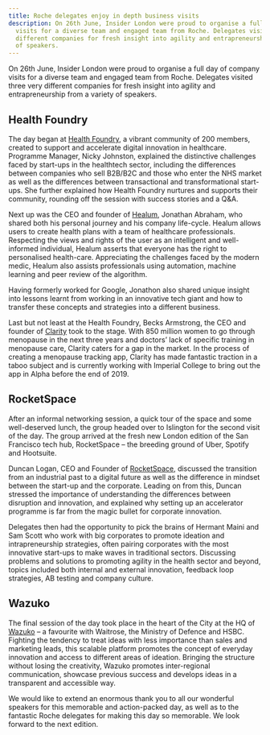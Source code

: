 ```yaml
---
title: Roche delegates enjoy in depth business visits
description: On 26th June, Insider London were proud to organise a full day of company
  visits for a diverse team and engaged team from Roche. Delegates visited three very
  different companies for fresh insight into agility and entrapreneurship from a variety
  of speakers.
---
```


On 26th June, Insider London were proud to organise a full day of company visits for a diverse team and engaged team from Roche. Delegates visited three very different companies for fresh insight into agility and entrapreneurship from a variety of speakers.
## Health Foundry
The day began at [Health Foundry](http://www.healthfoundry.org/), a vibrant community of 200 members, created to support and accelerate digital innovation in healthcare. Programme Manager, Nicky Johnston, explained the distinctive challenges faced by start-ups in the healthtech sector, including the differences between companies who sell B2B/B2C and those who enter the NHS market as well as the differences between transactional and transformational start-ups. She further explained how Health Foundry nurtures and supports their community, rounding off the session with success stories and a Q&A.

Next up was the CEO and founder of [Healum](https://www.healum.com/), Jonathan Abraham, who shared both his personal journey and his company life-cycle. Healum allows users to create health plans with a team of healthcare professionals. Respecting the views and rights of the user as an intelligent and well-informed individual, Healum asserts that everyone has the right to personalised health-care. Appreciating the challenges faced by the modern medic, Healum also assists professionals using automation, machine learning and peer review of the algorithm.

Having formerly worked for Google, Jonathon also shared unique insight into lessons learnt from working in an innovative tech giant and how to transfer these concepts and strategies into a different business.

Last but not least at the Health Foundry, Becks Armstrong, the CEO and founder of [Clarity](https://clarity.app/) took to the stage. With 850 million women to go through menopause in the next three years and doctors’ lack of specific training in menopause care, Clarity caters for a gap in the market. In the process of creating a menopause tracking app, Clarity has made fantastic traction in a taboo subject and is currently working with Imperial College to bring out the app in Alpha before the end of 2019.
## RocketSpace
After an informal networking session, a quick tour of the space and some well-deserved lunch, the group headed over to Islington for the second visit of the day. The group arrived at the fresh new London edition of the San Francisco tech hub, RocketSpace – the breeding ground of Uber, Spotify and Hootsuite.
 
Duncan Logan, CEO and Founder of [RocketSpace](https://www.rocketspace.com/tech-campus/london ), discussed the transition from an industrial past to a digital future as well as the difference in mindset between the start-up and the corporate. Leading on from this, Duncan stressed the importance of understanding the differences between disruption and innovation, and explained why setting up an accelerator programme is far from the magic bullet for corporate innovation.  

Delegates then had the opportunity to pick the brains of Hermant Maini and Sam Scott who work with big corporates to promote ideation and intrapreneurship strategies, often pairing corporates with the most innovative start-ups to make waves in traditional sectors. Discussing problems and solutions to promoting agility in the health sector and beyond, topics included both internal and external innovation, feedback loop strategies, AB testing and company culture.
## Wazuko
The final session of the day took place in the heart of the City at the HQ of [Wazuko](https://www.wazoku.com) – a favourite with Waitrose, the Ministry of Defence and HSBC. Fighting the tendency to treat ideas with less importance than sales and marketing leads, this scalable platform promotes the concept of everyday innovation and access to different areas of ideation. Bringing the structure without losing the creativity, Wazuko promotes inter-regional communication, showcase previous success and develops ideas in a transparent and accessible way.

We would like to extend an enormous thank you to all our wonderful speakers for this memorable and action-packed day, as well as to the fantastic Roche delegates for making this day so memorable. We look forward to the next edition.